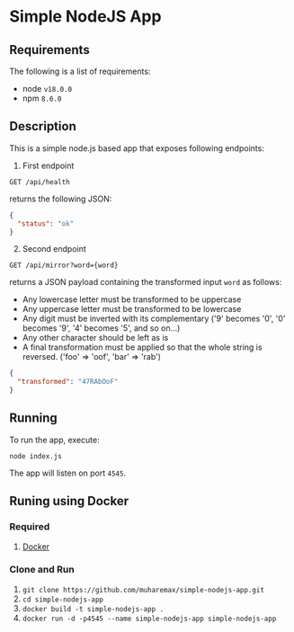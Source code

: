 # Simple NodeJS App

## Requirements

The following is a list of requirements:
 - node `v18.0.0`
 - npm `8.6.0`

## Description

This is a simple node.js based app that exposes following endpoints:

1. First endpoint
```
GET /api/health
```

returns the following JSON:

```json
{
  "status": "ok"
}
```

2. Second endpoint

```
GET /api/mirror?word={word}
```

returns a JSON payload containing the transformed input `word` as follows:
  - Any lowercase letter must be transformed to be uppercase
  - Any uppercase letter must be transformed to be lowercase
  - Any digit must be inverted with its complementary ('9' becomes '0', '0' becomes '9', '4' becomes '5', and so on...)
  - Any other character should be left as is
  - A final transformation must be applied so that the whole string is reversed. ('foo' ⇒ 'oof', 'bar' ⇒ 'rab')

```json
{
  "transformed": "47RAbOoF"
}
```

## Running

To run the app, execute:

```
node index.js
```

The app will listen on port `4545`.

## Runing using Docker

### Required
1. [Docker](https://www.docker.com/products/docker)

### Clone and Run

1. `git clone https://github.com/muharemax/simple-nodejs-app.git`
2. `cd simple-nodejs-app`
3. `docker build -t simple-nodejs-app .`
4. `docker run -d -p4545 --name simple-nodejs-app simple-nodejs-app`
